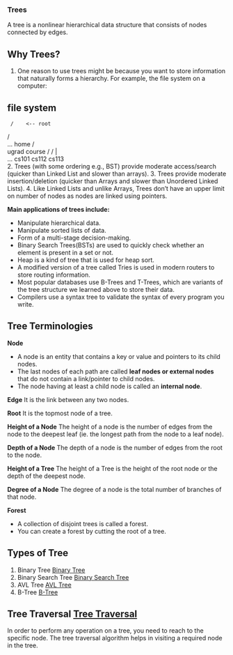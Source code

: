 ### Trees

A tree is a nonlinear hierarchical data structure that consists of nodes connected by edges.


## Why Trees?
1. One reason to use trees might be because you want to store information that naturally forms a hierarchy. For example, the file system on a computer:

file system
-----------
     /    <-- root
  /      \
...       home
      /          \
   ugrad        course
    /       /      |     \
  ...      cs101  cs112  cs113  
2. Trees (with some ordering e.g., BST) provide moderate access/search (quicker than Linked List and slower than arrays).
3. Trees provide moderate insertion/deletion (quicker than Arrays and slower than Unordered Linked Lists).
4. Like Linked Lists and unlike Arrays, Trees don’t have an upper limit on number of nodes as nodes are linked using pointers.

__Main applications of trees include:__
- Manipulate hierarchical data.
- Manipulate sorted lists of data.
- Form of a multi-stage decision-making.
- Binary Search Trees(BSTs) are used to quickly check whether an element is present in a set or not.
- Heap is a kind of tree that is used for heap sort.
- A modified version of a tree called Tries is used in modern routers to store routing information.
- Most popular databases use B-Trees and T-Trees, which are variants of the tree structure we learned above to store their data.
- Compilers use a syntax tree to validate the syntax of every program you write.

## Tree Terminologies
__Node__
- A node is an entity that contains a key or value and pointers to its child nodes.
- The last nodes of each path are called __leaf nodes or external nodes__ that do not contain a link/pointer to child nodes.
- The node having at least a child node is called an __internal node__.

__Edge__
It is the link between any two nodes.

__Root__
It is the topmost node of a tree.

__Height of a Node__
The height of a node is the number of edges from the node to the deepest leaf (ie. the longest path from the node to a leaf node).

__Depth of a Node__
The depth of a node is the number of edges from the root to the node.

__Height of a Tree__
The height of a Tree is the height of the root node or the depth of the deepest node.

__Degree of a Node__
The degree of a node is the total number of branches of that node.

__Forest__
- A collection of disjoint trees is called a forest.
- You can create a forest by cutting the root of a tree.


## Types of Tree
1. Binary Tree  [Binary Tree](./theory/Binary_Tree.md)
2. Binary Search Tree [Binary Search Tree](./theory/Binary_Search_Tree.md)
3. AVL Tree [AVL Tree](./theory/AVL_Tree.md)
4. B-Tree [B-Tree](./theory/B_Tree.md)

## Tree Traversal [Tree Traversal](./theory/Tree_Traversal.md)
In order to perform any operation on a tree, you need to reach to the specific node. The tree traversal algorithm helps in visiting a required node in the tree. 
